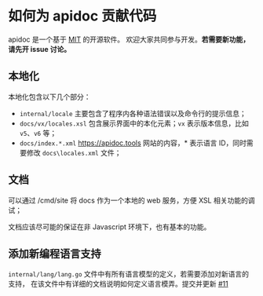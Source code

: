 # 如何为 apidoc 贡献代码

apidoc 是一个基于 [MIT](https://opensource.org/licenses/MIT) 的开源软件。
欢迎大家共同参与开发。**若需要新功能，请先开 issue 讨论。**


## 本地化

本地化包含以下几个部分：
- `internal/locale` 主要包含了程序内各种语法错误以及命令行的提示信息；
- `docs/vx/locales.xsl` 包含展示界面中的本化元素；`vx` 表示版本信息，比如 `v5`、`v6` 等；
- `docs/index.*.xml` https://apidoc.tools 网站的内容，* 表示语言 ID，同时需要修改 `docs\locales.xml` 文件；


## 文档

可以通过 /cmd/site 将 docs 作为一个本地的 web 服务，方便 XSL 相关功能的调试；

文档应该尽可能的保证在非 Javascript 环境下，也有基本的功能。


## 添加新编程语言支持

`internal/lang/lang.go` 文件中有所有语言模型的定义，若需要添加对新语言的支持，
在该文件中有详细的文档说明如何定义语言模弄。提交并更新
[#11](https://github.com/caixw/apidoc/issues/11)
